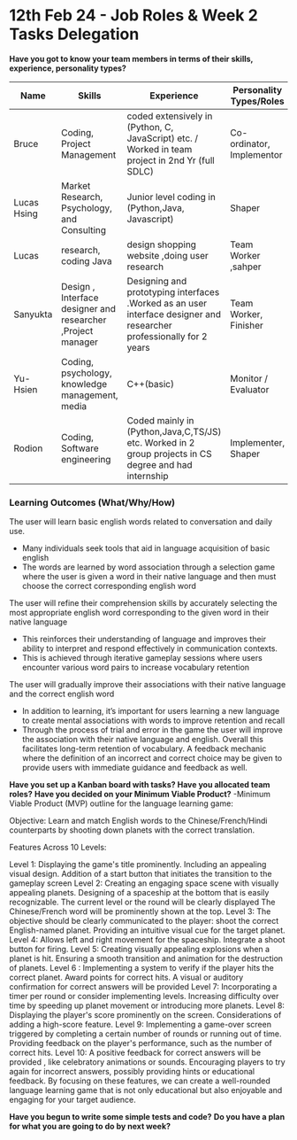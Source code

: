 # 12th Feb 24 - Job Roles & Week 2 Tasks Delegation

<b>Have you got to know your team members in terms of their skills, experience, personality types?</b>

| Name        | Skills                                      | Experience                                                                                                           | Personality Types/Roles | 
|-------------|---------------------------------------------|----------------------------------------------------------------------------------------------------------------------|---------------------------|
| Bruce       | Coding, Project Management                  | coded extensively in (Python, C, JavaScript) etc. / Worked in team project in 2nd Yr (full SDLC)                     | Co-ordinator, Implementor |
| Lucas Hsing | Market Research, Psychology, and Consulting| Junior level coding in (Python,Java, Javascript)| Shaper                    |
| Lucas       |       research, coding Java                      |        design shopping website ,doing user research                                                                                                          | Team Worker    ,sahper     |
| Sanyukta    | Design , Interface designer and researcher ,Project manager  | Designing and prototyping interfaces .Worked as an user interface designer and researcher professionally for 2 years | Team Worker, Finisher     |
| Yu-Hsien    |  Coding, psychology, knowledge management, media                                           |   C++(basic)                                                                                                                   |Monitor / Evaluator                   |
| Rodion      | Coding, Software engineering                | Coded mainly in (Python,Java,C,TS/JS) etc. Worked in 2 group projects in CS degree and had internship                | Implementer, Shaper       |                                                                           | Implementor               |
### <b> Learning Outcomes (What/Why/How) </b>


The user will learn basic english words related to conversation and daily use.
 - Many individuals seek tools that aid in language acquisition of basic english
 - The words are learned by word association through a selection game where the user is given a word in their native language and then must choose the correct corresponding english word

The user will refine their comprehension skills by accurately selecting the most appropriate english word corresponding to the given word in their native language
 - This reinforces their understanding of language and improves their ability to interpret and respond effectively in communication contexts. 
 - This is achieved through iterative gameplay sessions where users encounter various word pairs to increase vocabulary retention

The user will gradually improve their associations with their native language and the correct english word 
 - In addition to learning, it’s important for users learning a new language to create mental associations with words to improve retention and recall
 - Through the process of trial and error in the game the user will improve the association with their native language and english. Overall this facilitates long-term retention of vocabulary. A feedback mechanic where the definition of an incorrect and correct choice may be given to provide users with immediate guidance and feedback as well.


<b>Have you set up a Kanban board with tasks? </b>
<b>Have you allocated team roles?</b>
<b>Have you decided on your Minimum Viable Product?</b>
-Minimum Viable Product (MVP) outline for the language learning game:

Objective: Learn and match English words to the Chinese/French/Hindi counterparts by shooting down planets with the correct translation.

Features Across 10 Levels:

Level 1:
Displaying the game's title prominently.
Including an appealing visual design.
Addition of a start button that initiates the transition to the gameplay screen
Level 2:
Creating an engaging space scene with visually appealing planets.
Designing of a spaceship at the bottom that is easily recognizable.
The current level or the round will be clearly displayed
The Chinese/French word will be prominently shown at the top.
Level 3:
The objective should be clearly communicated  to the player: shoot the correct English-named planet.
Providing an intuitive visual cue for the target planet.
Level 4:
Allows left and right movement for the spaceship.
Integrate a shoot button for firing.
Level 5:
Creating visually appealing explosions when a planet is hit.
Ensuring a smooth transition and animation for the destruction of planets.
Level 6 :
Implementing a system to verify if the player hits the correct planet.
Award points for correct hits.
A visual or auditory confirmation for correct answers will be provided 
Level 7:
Incorporating a timer per round or consider implementing levels.
Increasing difficulty over time by speeding up planet movement or introducing more planets.
Level 8:
Displaying the player's score prominently on the screen.
Considerations of adding a high-score feature.
Level 9:
Implementing a game-over screen triggered by completing a certain number of rounds or running out of time.
Providing feedback on the player's performance, such as the number of correct hits.
Level 10:
A positive feedback for correct answers will be provided , like celebratory animations or sounds.
Encouraging players to try again for incorrect answers, possibly providing hints or educational feedback.
By focusing on these features, we can create a well-rounded language learning game that is not only educational but also enjoyable and engaging for your target audience.



<b>Have you begun to write some simple tests and code?</b>
<b>Do you have a plan for what you are going to do by next week?</b>
